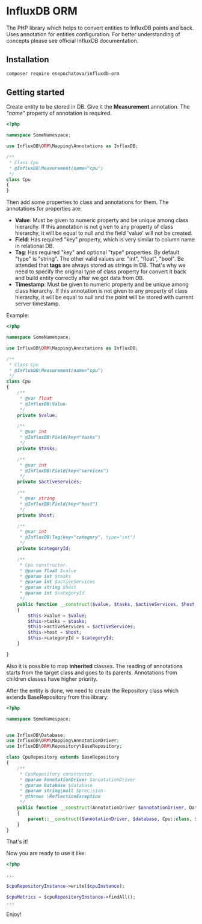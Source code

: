 # InfluxDB ORM
The PHP library which helps to convert entities to InfluxDB points and back. 
Uses annotation for entities configuration. 
For better understanding of concepts please see official InfluxDB documentation.

## Installation

```bash
composer require enepochatova/influxdb-orm
```

## Getting started

Create entity to be stored in DB. Give it the <b>Measurement</b> annotation. The <i>"name"</i> property of annotation is required.

```php
<?php

namespace SomeNamespace;

use InfluxDB\ORM\Mapping\Annotations as InfluxDB;

/**
 * Class Cpu
 * @InfluxDB\Measurement(name="cpu")
 */
class Cpu
{
}
```

Then add some properties to class and annotations for them. 
The annotations for properties are:
 - <b>Value</b>: Must be given to numeric property and be unique among class hierarchy. 
 If this annotation is not given to any property of class hierarchy, 
 it will be equal to null and the field 'value' will not be created.
 - <b>Field</b>: Has required "key" property, which is very similar to column name in relational DB.
 - <b>Tag</b>: Has required "key" and optional "type" properties. By default "type" is "string". 
  The other valid values are: "int", "float", "bool". 
  Be attended that <b>tags</b> are always stored as strings in DB. 
  That's why we need to specify the original type of class property for convert it back 
  and build entity correctly after we got data from DB.
 - <b>Timestamp</b>: Must be given to numeric property and be unique among class hierarchy. 
 If this annotation is not given to any property of class hierarchy, 
 it will be equal to null and the point will be stored with current server timestamp.
 
 Example:
 
```php
<?php

namespace SomeNamespace;

use InfluxDB\ORM\Mapping\Annotations as InfluxDB;

/**
 * Class Cpu
 * @InfluxDB\Measurement(name="cpu")
 */
class Cpu
{
    /**
     * @var float
     * @InfluxDB\Value
     */
    private $value;

    /**
     * @var int
     * @InfluxDB\Field(key="tasks")
     */
    private $tasks;

    /**
     * @var int
     * @InfluxDB\Field(key="services")
     */
    private $activeServices;

    /**
     * @var string
     * @InfluxDB\Field(key="host")
     */
    private $host;

    /**
     * @var int
     * @InfluxDB\Tag(key="category", type="int")
     */
    private $categoryId;

    /**
     * Cpu constructor.
     * @param float $value
     * @param int $tasks
     * @param int $activeServices
     * @param string $host
     * @param int $categoryId
     */
    public function __construct($value, $tasks, $activeServices, $host, $categoryId)
    {
        $this->value = $value;
        $this->tasks = $tasks;
        $this->activeServices = $activeServices;
        $this->host = $host;
        $this->categoryId = $categoryId;
    }

}
```

Also it is possible to map <b>inherited</b> classes. 
The reading of annotations starts from the target class and goes to its parents.
Annotations from children classes have higher priority.

After the entity is done, we need to create the Repository class which extends BaseRepository from this library: 

```php
<?php

namespace SomeNamespace;


use InfluxDB\Database;
use InfluxDB\ORM\Mapping\AnnotationDriver;
use InfluxDB\ORM\Repository\BaseRepository;

class CpuRepository extends BaseRepository
{
    /**
     * CpuRepository constructor.
     * @param AnnotationDriver $annotationDriver
     * @param Database $database
     * @param string|null $precision
     * @throws \ReflectionException
     */
    public function __construct(AnnotationDriver $annotationDriver, Database $database, string $precision = null)
    {
        parent::__construct($annotationDriver, $database, Cpu::class, $precision);
    }
}
```

That's it!

Now you are ready to use it like: 

```php
<?php

...

$cpuRepositoryInstance->write($cpuInstance);

$cpuMetrics = $cpuRepositoryInstance->findAll();
... 
```


Enjoy!





